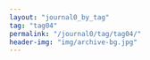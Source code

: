 ```yaml
---
layout: "journal0_by_tag"
tag: "tag04"
permalink: "/journal0/tag/tag04/"
header-img: "img/archive-bg.jpg"
---
```

